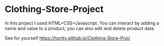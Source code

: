 # Clothing-Store-Project
In this project I used HTML+CSS+Javascript. You can interact by adding a name and value to a product, you can also edit and delete product data.

See for yourself
https://hortty.github.io/Clothing-Store-Proj/
